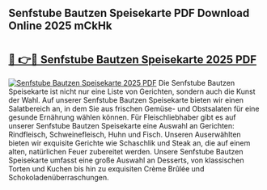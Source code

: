 ## Senfstube Bautzen Speisekarte PDF Download Online 2025 mCkHk

# <h2><a href="http://gcbhdgy.nevu.top/?p=Senfstube+Bautzen+Speisekarte">🔗 👉🔴 Senfstube Bautzen Speisekarte 2025 PDF</a></h2>

[![Senfstube Bautzen Speisekarte 2025 PDF](https://i.imgur.com/dBaPXMq.png)](http://gcbhdgy.nevu.top/?p=Senfstube+Bautzen+Speisekarte)
Die Senfstube Bautzen Speisekarte ist nicht nur eine Liste von Gerichten, sondern auch die Kunst der Wahl. Auf unserer Senfstube Bautzen Speisekarte bieten wir einen Salatbereich an, in dem Sie aus frischen Gemüse- und Obstsalaten für eine gesunde Ernährung wählen können. Für Fleischliebhaber gibt es auf unserer Senfstube Bautzen Speisekarte eine Auswahl an Gerichten: Rindfleisch, Schweinefleisch, Huhn und Fisch. Unseren Auserwählten bieten wir exquisite Gerichte wie Schaschlik und Steak an, die auf einem alten, natürlichen Feuer zubereitet werden. Unsere Senfstube Bautzen Speisekarte umfasst eine große Auswahl an Desserts, von klassischen Torten und Kuchen bis hin zu exquisiten Crème Brûlée und Schokoladenüberraschungen.
